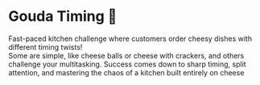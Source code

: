 # Gouda Timing &#x1F9C0;
Fast-paced kitchen challenge where customers order cheesy dishes with different timing twists! <br/>
Some are simple, like cheese balls or cheese with crackers, and others challenge your multitasking. Success comes down to sharp timing, split attention, and mastering the chaos of a kitchen built entirely on cheese
